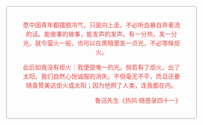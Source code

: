 <div style="border: 1px solid #9c9c9c;border-radius: 5px;overflow: hidden;">
  <div style="text-align: center;font-size: 16px;color: #e64a4a;padding: 20px 40px;min-height: 200px;">
    <p>
      愿中国青年都摆脱冷气，只是向上走，不必听自暴自弃者流的话。能做事的做事，能发声的发声。有一分热，发一分光，就令萤火一般，也可以在黑暗里发一点光，不必等候炬火。
    </p>
		<p>
      此后如竟没有炬火：我便是唯一的光。倘若有了炬火，出了太阳，我们自然心悦诚服的消失。不但毫无不平，而且还要随喜赞美这炬火或太阳；因为他照了人类，连我都在内。
    </p>
		<p style="text-align: right;">
      鲁迅先生《热风·随感录四十一》
    </p>
  </div>
</div>
